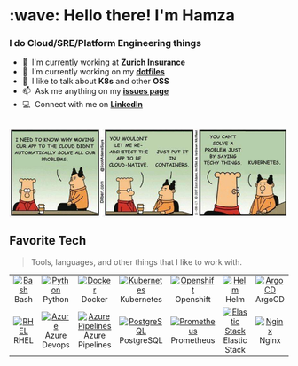 <h1 align="left" id="hamzab70-title">:wave: Hello there! I'm Hamza</h1>
<h3 align="left">I do Cloud/SRE/Platform Engineering things</h3>

- :office: &nbsp;I'm currently working at **[Zurich Insurance]**
- :seedling: &nbsp;I’m currently working on my **[dotfiles]**
- :speech_balloon: &nbsp;I like to talk about **K8s** and other **OSS**
- :mailbox: &nbsp;Ask me anything on my **[issues page]**
- :computer: &nbsp;Connect with me on **[LinkedIn]**

<br>

<a href="#hamzab70-title">
  <img src="image.png" alt="hamzab70" align="center" />
</a>

<br>

<h2 align="left" id="hamzab70-tech">Favorite Tech</h2>

> Tools, languages, and other things that I like to work with.

<table>
  <tr>
    <td align="center" width="96">
      <a href="#hamzab70-tech">
        <img src="https://www.svgrepo.com/show/353478/bash-icon.svg" width="64" height="64" alt="Bash" />
      </a>
      <br>Bash
    </td>
    <td align="center" width="96">
      <a href="#hamzab70-tech">
        <img src="https://www.svgrepo.com/show/452091/python.svg" width="64" height="64" alt="Python" />
      </a>
      <br>Python
    </td>
    <td align="center" width="96"> 
      <a href="#hamzab70-tech" >
        <img src="https://www.svgrepo.com/show/452192/docker.svg" width="64" height="64" alt="Docker" />
      </a>
      <br>Docker
    </td>
    <td align="center" width="96">
      <a href="#hamzab70-tech" >
        <img src="https://www.svgrepo.com/show/376331/kubernetes.svg" width="64" height="64" alt="Kubernetes" />
      </a>
      <br>Kubernetes
    </td>
    <td align="center" width="96">
      <a href="#hamzab70-tech">
        <img src="https://www.svgrepo.com/show/354143/openshift.svg" width="64" height="64" alt="Openshift" />
      </a>
      <br>Openshift
    </td>
    <td align="center" width="96">
      <a href="#hamzab70-tech">
        <img src="https://www.svgrepo.com/show/448231/helm.svg" width="64" height="64" alt="Helm" />
      </a>
      <br>Helm
    </td>
    <td align="center" width="96">
      <a href="#hamzab70-tech">
        <img src="https://icon.icepanel.io/Technology/svg/Argo-CD.svg" width="64" height="64" alt="ArgoCD" />
      </a>
      <br>ArgoCD
    </td>
  </tr>
  <tr>
    <td align="center" width="96"> 
      <a href="#hamzab70-tech" >
        <img src="https://cdn.worldvectorlogo.com/logos/red-hat.svg" width="64" height="64" alt="RHEL" />
      </a>
      <br>RHEL
    </td>
    <td align="center" width="96">
      <a href="#hamzab70-tech">
        <img src="https://www.svgrepo.com/show/448271/azure-devops.svg" width="64" height="64" alt="Azure" />
      </a>
      <br>Azure Devops
    </td>
    <td align="center" width="96">
      <a href="#hamzab70-tech">
        <img src="https://www.svgrepo.com/show/373457/azurepipelines.svg" width="64" height="64" alt="Azure Pipelines" />
      </a>
      <br>Azure Pipelines
    </td>
    <td align="center" width="96">
      <a href="#hamzab70-tech">
        <img src="https://www.svgrepo.com/show/354200/postgresql.svg" width="64" height="64" alt="PostgreSQL" />
      </a>
      <br>PostgreSQL
    </td>
    <td align="center" width="96">
      <a href="#hamzab70-tech" >
        <img src="https://www.svgrepo.com/show/354219/prometheus.svg" width="64" height="64" alt="Prometheus" />
      </a>
      <br>Prometheus
    </td>
    <td align="center" width="96">
      <a href="#hamzab70-tech" >
        <img src="https://www.svgrepo.com/show/373575/elastic.svg" width="64" height="64" alt="Elastic Stack" />
      </a>
      <br>Elastic Stack
    </td>
    <td align="center" width="96"> 
      <a href="#hamzab70-tech" >
        <img src="https://www.svgrepo.com/show/373924/nginx.svg" width="64" height="64" alt="Nginx" />
      </a>
      <br>Nginx
    </td>
  </tr>
</table>


<!-- links -->

[Zurich Insurance]: https://zurich.com "Zurich Insurance Group Home Page"
[dotfiles]: https://github.com/hamzab70/.dotfiles "hamzab70/.dotfiles"
[issues page]: https://github.com/hamzab70/hamzab70/issues "hamzab70/issues"
[linkedin]: https://www.linkedin.com/in/hamza-boulaich/ "Hamza Boulaich LinkedIn"